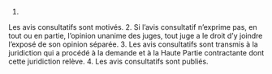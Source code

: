 1.
Les avis consultatifs sont motivés.
2. Si l’avis consultatif n’exprime pas, en tout ou en partie,
l’opinion unanime des juges, tout juge a le droit d’y joindre
l’exposé de son opinion séparée.
3.
Les avis consultatifs sont transmis à la juridiction qui a
procédé à la demande et à la Haute Partie contractante dont
cette juridiction relève.
4.
Les avis consultatifs sont publiés.